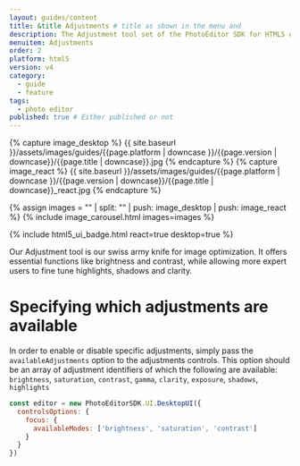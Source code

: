 ```yaml
---
layout: guides/content
title: &title Adjustments # title as shown in the menu and
description: The Adjustment tool set of the PhotoEditor SDK for HTML5 offers essential and advanced editing functions like Brightness, Contrast, Saturation or Exposure.
menuitem: Adjustments
order: 2
platform: html5
version: v4
category:
  - guide
  - feature
tags:
  - photo editor
published: true # Either published or not
---
```


<!-- ![{{page.title}} tool]({{ site.baseurl }}/assets/images/guides/{{page.platform | downcase }}/{{page.version | downcase}}/{{page.title | downcase}}.jpg){: .center-image style="padding: 20px; max-height: 400px;"} -->

{% capture image_desktop %}
{{ site.baseurl }}/assets/images/guides/{{page.platform | downcase }}/{{page.version | downcase}}/{{page.title | downcase}}.jpg
{% endcapture %}
{% capture image_react %}
{{ site.baseurl }}/assets/images/guides/{{page.platform | downcase }}/{{page.version | downcase}}/{{page.title | downcase}}_react.jpg
{% endcapture %}

{% assign images = "" | split: "" | push: image_desktop | push: image_react %}
{% include image_carousel.html images=images %}

{% include html5_ui_badge.html react=true desktop=true %}

Our Adjustment tool is our swiss army knife for image optimization. It offers essential functions like brightness and contrast, while allowing more expert users to fine tune highlights, shadows and clarity.

# Specifying which adjustments are available

In order to enable or disable specific adjustments, simply pass the `availableAdjustments` option to
the adjustments controls. This option should be an array of adjustment identifiers of which the following
are available: `brightness`, `saturation`, `contrast`, `gamma`, `clarity`, `exposure`, `shadows`, `highlights`

```js
const editor = new PhotoEditorSDK.UI.DesktopUI({
  controlsOptions: {
    focus: {
      availableModes: ['brightness', 'saturation', 'contrast']
    }
  }
})
```
